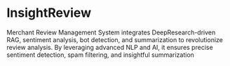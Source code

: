 # InsightReview
Merchant Review Management System integrates DeepResearch-driven RAG, sentiment analysis, bot detection, and summarization to revolutionize review analysis. By leveraging advanced NLP and AI, it ensures precise sentiment detection, spam filtering, and insightful summarization
